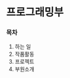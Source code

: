 <!doctype html>
<head>
  <title>프로그래밍부</title>
  <meta charset="utf-8">
</head>

<body>
  <h1>프로그래밍부</h1>
  <h3>목차</h3>
  <ol>
    <li>하는 일</li>
    <li>작품활동</li>
    <li>프로젝트</li>
    <li>부원소개</li>
  </ol>
</body>
